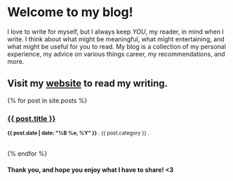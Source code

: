 # Welcome to my blog!

I love to write for myself, but 
I always keep *YOU*, my reader, 
in mind when I write. 
I think about what might be 
meaningful, 
what might entertaining, 
and what might be useful for you 
to read. My blog is a collection of my personal experience, my advice on various things career,
 my recommendations, and more.

## Visit my [website](https://www.rajiraj.com/blog) to read my writing. 

{% for post in site.posts %}   
    <h3><a href="{{ post.url }}">{{ post.title }}</a></h3>
    <p><small><strong>{{ post.date | date: "%B %e, %Y" }}</strong> . {{ post.category }} . <a href="http://myname.github.com{{ post.url }}#disqus_thread"></a></small></p>            
{% endfor %}

#### Thank you, and hope you enjoy what I have to share! <3

